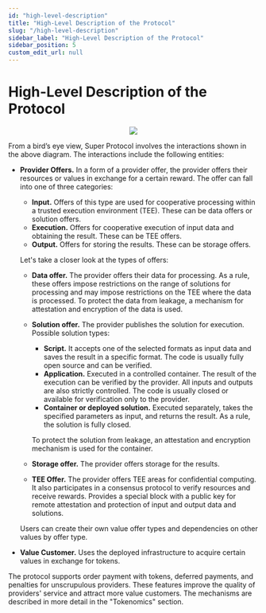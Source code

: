 ```yaml
---
id: "high-level-description"
title: "High-Level Description of the Protocol"
slug: "/high-level-description"
sidebar_label: "High-Level Description of the Protocol"
sidebar_position: 5
custom_edit_url: null
---
```


# High-Level Description of the Protocol

<p align="center">
  <img src={require('./high-level-01.png').default} />
</p>

From a bird’s eye view, Super Protocol involves the interactions shown in the above diagram. The interactions include the following entities:

- **Provider Offers.** In a form of a provider offer, the provider offers their resources or values in exchange for a certain reward. The offer can fall into one of three categories:
  - **Input.** Offers of this type are used for cooperative processing within a trusted execution environment (TEE). These can be data offers or solution offers.
  - **Execution.** Offers for cooperative execution of input data and obtaining the result. These can be TEE offers.
  - **Output.** Offers for storing the results. These can be storage offers.

  Let's take a closer look at the types of offers:

  - **Data offer.** The provider offers their data for processing. As a rule, these offers impose restrictions on the range of solutions for processing and may impose restrictions on the TEE where the data is processed. To protect the data from leakage, a mechanism for attestation and encryption of the data is used.
  - **Solution offer.** The provider publishes the solution for execution. Possible solution types:
    - **Script.** It accepts one of the selected formats as input data and saves the result in a specific format. The code is usually fully open source and can be verified.
    - **Application.** Executed in a controlled container. The result of the execution can be verified by the provider. All inputs and outputs are also strictly controlled. The code is usually closed or available for verification only to the provider.
    - **Container or deployed solution.** Executed separately, takes the specified parameters as input, and returns the result. As a rule, the solution is fully closed.

    To protect the solution from leakage, an attestation and encryption mechanism is used for the container.

  - **Storage offer.** The provider offers storage for the results.
  - **TEE Offer.** The provider offers TEE areas for confidential computing. It also participates in a consensus protocol to verify resources and receive rewards. Provides a special block with a public key for remote attestation and protection of input and output data and solutions.

  Users can create their own value offer types and dependencies on other values by offer type.

- **Value Customer.** Uses the deployed infrastructure to acquire certain values in exchange for tokens.

The protocol supports order payment with tokens, deferred payments, and penalties for unscrupulous providers. These features improve the quality of providers' service and attract more value customers. The mechanisms are described in more detail in the "Tokenomics"  section.